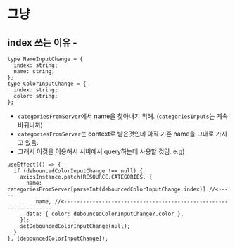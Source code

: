 # 그냥

## index 쓰는 이유 -

```tsx
type NameInputChange = {
  index: string;
  name: string;
};
type ColorInputChange = {
  index: string;
  color: string;
};
```

- `categoriesFromServer`에서 name을 찾아내기 위해. (`categoriesInputs`는 계속 바뀌니까)
- `categoriesFromServer`는 context로 받은것인데 아직 기존 name을 그대로 가지고 있음.
- 그래서 이것을 이용해서 서버에서 query하는데 사용할 것임.
  e.g)

```tsx
useEffect(() => {
  if (debouncedColorInputChange !== null) {
    axiosInstance.patch(RESOURCE.CATEGORIES, {
      name: categoriesFromServer[parseInt(debouncedColorInputChange.index)] //<-----
        .name, //<------------------------------------------------------------------
      data: { color: debouncedColorInputChange?.color },
    });
    setDebouncedColorInputChange(null);
  }
}, [debouncedColorInputChange]);
```
